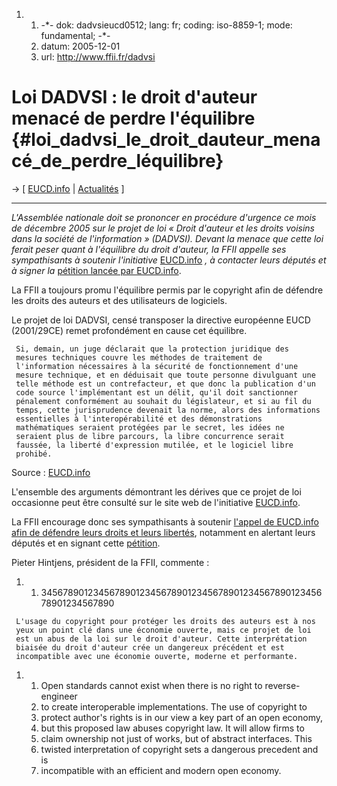 1.  1.  -\*- dok: dadvsieucd0512; lang: fr; coding: iso-8859-1; mode:
        fundamental; -\*-
    2.  datum: 2005-12-01
    3.  url: <http://www.ffii.fr/dadvsi>

# Loi DADVSI : le droit d\'auteur menacé de perdre l\'équilibre {#loi_dadvsi_le_droit_dauteur_menacé_de_perdre_léquilibre}

-\> \[ [EUCD.info](http://eucd.info/ "wikilink") \| [
Actualités](SwpatcninoFr "wikilink") \]

------------------------------------------------------------------------

*L\'Assemblée nationale doit se prononcer en procédure d\'urgence ce
mois de décembre 2005 sur le projet de loi « Droit d\'auteur et les
droits voisins dans la société de l\'information » (DADVSI). Devant la
menace que cette loi ferait peser quant à l\'équilibre du droit
d\'auteur, la FFII appelle ses sympathisants à soutenir l\'initiative*
[EUCD.info](http://eucd.info "wikilink") *, à contacter leurs députés et
à signer la* [pétition lancée par
EUCD.info](http://eucd.info/petitions/index.php?petition=2 "wikilink").

La FFII a toujours promu l\'équilibre permis par le copyright afin de
défendre les droits des auteurs et des utilisateurs de logiciels.

Le projet de loi DADVSI, censé transposer la directive européenne EUCD
(2001/29CE) remet profondément en cause cet équilibre.

` Si, demain, un juge déclarait que la protection juridique des`\
` mesures techniques couvre les méthodes de traitement de`\
` l'information nécessaires à la sécurité de fonctionnement d'une`\
` mesure technique, et en déduisait que toute personne divulguant une`\
` telle méthode est un contrefacteur, et que donc la publication d'un`\
` code source l'implémentant est un délit, qu'il doit sanctionner`\
` pénalement conformément au souhait du législateur, et si au fil du`\
` temps, cette jurisprudence devenait la norme, alors des informations`\
` essentielles à l'interopérabilité et des démonstrations`\
` mathématiques seraient protégées par le secret, les idées ne`\
` seraient plus de libre parcours, la libre concurrence serait`\
` faussée, la liberté d'expression mutilée, et le logiciel libre`\
` prohibé.`

Source : [EUCD.info](http://eucd.info/193.shtml "wikilink")

L\'ensemble des arguments démontrant les dérives que ce projet de loi
occasionne peut être consulté sur le site web de l\'initiative
[EUCD.info](http://eucd.info/153.shtml "wikilink").

La FFII encourage donc ses sympathisants à soutenir [l\'appel de
EUCD.info afin de défendre leurs droits et leurs
libertés](http://eucd.info/182.shtml "wikilink"), notamment en alertant
leurs députés et en signant cette
[pétition](http://eucd.info/petitions/index.php?petition=2 "wikilink").

Pieter Hintjens, président de la FFII, commente :

1.  1.  34567890123456789012345678901234567890123456789012345678901234567890

` L'usage du copyright pour protéger les droits des auteurs est à nos`\
` yeux un point clé dans une économie ouverte, mais ce projet de loi`\
` est un abus de la loi sur le droit d'auteur. Cette interprétation`\
` biaisée du droit d'auteur crée un dangereux précédent et est`\
` incompatible avec une économie ouverte, moderne et performante.`

1.  1.  Open standards cannot exist when there is no right to
        reverse-engineer
    2.  to create interoperable implementations. The use of copyright to
    3.  protect author\'s rights is in our view a key part of an open
        economy,
    4.  but this proposed law abuses copyright law. It will allow firms
        to
    5.  claim ownership not just of works, but of abstract interfaces.
        This
    6.  twisted interpretation of copyright sets a dangerous precedent
        and is
    7.  incompatible with an efficient and modern open economy.
